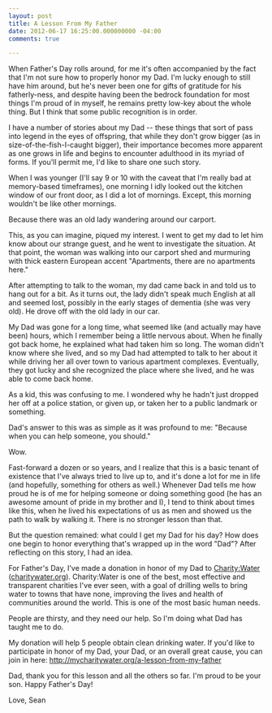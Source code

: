 ```yaml
---
layout: post
title: A Lesson From My Father
date: 2012-06-17 16:25:00.000000000 -04:00
comments: true

---
```

When Father's Day rolls around, for me it's often accompanied by the fact that I'm not sure how to properly honor my Dad. I'm lucky enough to still have him around, but he's never been one for gifts of gratitude for his fatherly-ness, and despite having been the bedrock foundation for most things I'm proud of in myself, he remains pretty low-key about the whole thing. But I think that some public recognition is in order.

I have a number of stories about my Dad -- these things that sort of pass into legend in the eyes of offspring, that while they don't grow bigger (as in size-of-the-fish-I-caught bigger), their importance becomes more apparent as one grows in life and begins to encounter adulthood in its myriad of forms. If you'll permit me, I'd like to share one such story.

When I was younger (I'll say 9 or 10 with the caveat that I'm really bad at memory-based timeframes), one morning I idly looked out the kitchen window of our front door, as I did a lot of mornings. Except, this morning wouldn't be like other mornings.

Because there was an old lady wandering around our carport.

This, as you can imagine, piqued my interest. I went to get my dad to let him know about our strange guest, and he went to investigate the situation. At that point, the woman was walking into our carport shed and murmuring with thick eastern European accent "Apartments, there are no apartments here."

After attempting to talk to the woman, my dad came back in and told us to hang out for a bit. As it turns out, the lady didn't speak much English at all and seemed lost, possibly in the early stages of dementia (she was very old). He drove off with the old lady in our car.

My Dad was gone for a long time, what seemed like (and actually may have been) hours, which I remember being a little nervous about. When he finally got back home, he explained what had taken him so long. The woman didn't know where she lived, and so my Dad had attempted to talk to her about it while driving her all over town to various apartment complexes. Eventually, they got lucky and she recognized the place where she lived, and he was able to come back home.

As a kid, this was confusing to me. I wondered why he hadn't just dropped her off at a police station, or given up, or taken her to a public landmark or something.

Dad's answer to this was as simple as it was profound to me: "Because when you can help someone, you should."

Wow.

Fast-forward a dozen or so years, and I realize that this is a basic tenant of existence that I've always tried to live up to, and it's done a lot for me in life (and hopefully, something for others as well.) Whenever Dad tells me how proud he is of me for helping someone or doing something good (he has an awesome amount of pride in my brother and I), I tend to think about times like this, when he lived his expectations of us as men and showed us the path to walk by walking it. There is no stronger lesson than that.

But the question remained: what could I get my Dad for his day? How does one begin to honor everything that's wrapped up in the word "Dad"? After reflecting on this story, I had an idea.

For Father's Day, I've made a donation in honor of my Dad to [Charity:Water](http://mycharitywater.org/a-lesson-from-my-father) ([charitywater.org](http://mycharitywater.org/a-lesson-from-my-father)). Charity:Water is one of the best, most effective and transparent charities I've ever seen, with a goal of drilling wells to bring water to towns that have none, improving the lives and health of communities around the world. This is one of the most basic human needs.

People are thirsty, and they need our help. So I'm doing what Dad has taught me to do.

My donation will help 5 people obtain clean drinking water. If you'd like to participate in honor of my Dad, your Dad, or an overall great cause, you can join in here: <http://mycharitywater.org/a-lesson-from-my-father>

Dad, thank you for this lesson and all the others so far. I'm proud to be your son. Happy Father's Day!

Love,
Sean
